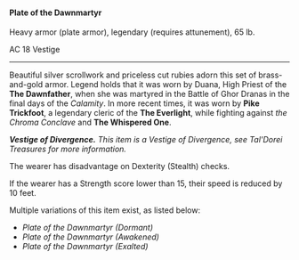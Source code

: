 #### Plate of the Dawnmartyr

Heavy armor (plate armor), legendary (requires attunement), 65 lb.

AC 18 Vestige

---

Beautiful silver scrollwork and priceless cut rubies adorn this set of brass-and-gold armor. Legend holds that it was worn by Duana, High Priest of the **The Dawnfather**, when she was martyred in the Battle of Ghor Dranas in the final days of the *Calamity*. In more recent times, it was worn by **Pike Trickfoot**, a legendary cleric of the **The Everlight**, while fighting against *the Chroma Conclave* and **The Whispered One**.

***Vestige of Divergence.*** *This item is a Vestige of Divergence, see *Tal'Dorei Treasures* for more information.*

The wearer has disadvantage on Dexterity (Stealth) checks.

If the wearer has a Strength score lower than 15, their speed is reduced by 10 feet.

Multiple variations of this item exist, as listed below:

- *Plate of the Dawnmartyr (Dormant)*
- *Plate of the Dawnmartyr (Awakened)*
- *Plate of the Dawnmartyr (Exalted)*
